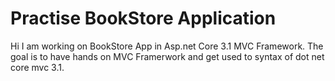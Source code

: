 # Practise BookStore Application
Hi I am working on BookStore App in Asp.net Core 3.1 MVC Framework.  The goal is to have hands on MVC Framerwork and get used to syntax of dot net core mvc 3.1.

